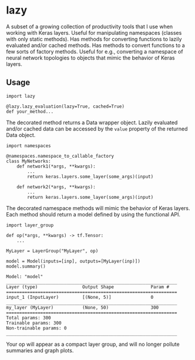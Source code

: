 # lazy
A subset of a growing collection of productivity tools that I use when working with Keras layers. Useful for manipulating namespaces (classes with only static methods). Has methods for converting functions to lazily evaluated and/or cached methods. Has methods to convert functions to a few sorts of factory methods. Useful for e.g., converting a namespace of neural network topologies to objects that mimic the behavior of Keras layers.

## Usage
```
import lazy

@lazy.lazy_evaluation(lazy=True, cached=True)
def your_method...
```

The decorated method returns a Data wrapper object. Lazily evaluated and/or cached data can be accessed by the `value` property of the returned Data object.

```
import namespaces

@namespaces.namespace_to_callable_factory
class MyNetworks:
    def network1(*args, **kwargs):
        ...
        return keras.layers.some_layer(some_args)(input)
    
    def network2(*args, **kwargs):
        ...
        return keras.layers.some_layer(some_args)(input)
```

The decorated namespace methods will mimic the behavior of Keras layers. Each method should return a model defined by using the functional API.

```
import layer_group

def op(*args, **kwargs) -> tf.Tensor:
    ...

MyLayer = LayerGroup("MyLayer", op)

model = Model(inputs=[inp], outputs=[MyLayer(inp)])
model.summary()

Model: "model"
_________________________________________________________________
Layer (type)                 Output Shape              Param #   
=================================================================
input_1 (InputLayer)         [(None, 5)]               0         
_________________________________________________________________
my_layer (MyLayer)           (None, 50)                300       
=================================================================
Total params: 300
Trainable params: 300
Non-trainable params: 0
_________________________________________________________________
```

Your op will appear as a compact layer group, and will no longer pollute summaries and graph plots.
